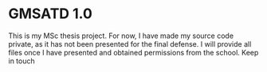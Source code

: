 # GMSATD 1.0
This is my MSc thesis project. For now, I have made my source code private, as it has not been presented for the final defense. I will provide all files once I have presented and obtained permissions from the school. Keep in touch
